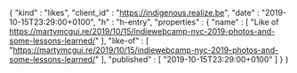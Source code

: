 {
  "kind" : "likes",
  "client_id" : "https://indigenous.realize.be",
  "date" : "2019-10-15T23:29:00+0100",
  "h" : "h-entry",
  "properties" : {
    "name" : [ "Like of https://martymcgui.re/2019/10/15/indiewebcamp-nyc-2019-photos-and-some-lessons-learned/" ],
    "like-of" : [ "https://martymcgui.re/2019/10/15/indiewebcamp-nyc-2019-photos-and-some-lessons-learned/" ],
    "published" : [ "2019-10-15T23:29:00+0100" ]
  }
}
